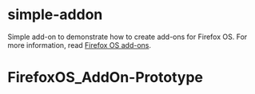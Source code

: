 # simple-addon

Simple add-on to demonstrate how to create add-ons for Firefox OS. For more information, read [Firefox OS add-ons](https://developer.mozilla.org/en-US/Firefox_OS/Add-ons).
# FirefoxOS_AddOn-Prototype
